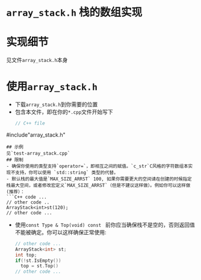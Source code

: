 # `array_stack.h` 栈的数组实现
# 实现细节
见文件`array_stack.h`本身
# 使用`array_stack.h`
- 下载`array_stack.h`到你需要的位置
- 包含本文件，即在你的`*.cpp`文件开始写下
  ```C++ code
  // C++ file
#include"array_stack.h"
  ```
## 示例 
  见`test-array_stack.cpp`
## 限制
- 确保你使用的类型支持`operator=`，即相互之间的赋值。`c_str`C风格的字符数组本实现不支持，你可以使用 `std::string` 类型的代替。
- 默认栈的最大值是`MAX_SIZE_ARRST` 100, 如果你需要更大的空间请在创建的时候指定栈最大空间，或者修改宏定义`MAX_SIZE_ARRST`（但是不建议这样做）。例如你可以这样做(推荐）：
  ```C++ code ...
  // other code ..
  ArrayStack<int>st(120);
  // other code ...
  ```
- 使用`const Type & Top(void) const ` 前你应当确保栈不是空的，否则返回值不能被确定。你可以这样确保正常使用:
  ```C++ code
  // other code ...
  ArrayStack<int> st;
  int top;
  if(!st.IsEmpty())
    top = st.Top()
  // other code ...
  ```
